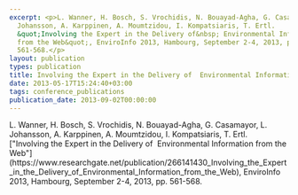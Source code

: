 ```yaml
---
excerpt: <p>L. Wanner, H. Bosch, S. Vrochidis, N. Bouayad-Agha, G. Casamayor, L.
  Johansson, A. Karppinen, A. Moumtzidou, I. Kompatsiaris, T. Ertl.
  &quot;Involving the Expert in the Delivery of&nbsp; Environmental Information
  from the Web&quot;, EnviroInfo 2013, Hambourg, September 2-4, 2013, pp.
  561-568.</p>
layout: publication
types: publication
title: Involving the Expert in the Delivery of  Environmental Information from the Web
date: 2013-05-17T15:24:40+03:00
tags: conference_publications
publication_date: 2013-09-02T00:00:00
---
```

<p>L. Wanner, H. Bosch, S. Vrochidis, N. Bouayad-Agha, G. Casamayor, L. Johansson, A. Karppinen, A. Moumtzidou, I. Kompatsiaris, T. Ertl. [&quot;Involving the Expert in the Delivery of&nbsp; Environmental Information from the Web&quot;](https://www.researchgate.net/publication/266141430_Involving_the_Expert_in_the_Delivery_of_Environmental_Information_from_the_Web), EnviroInfo 2013, Hambourg, September 2-4, 2013, pp. 561-568.</p>